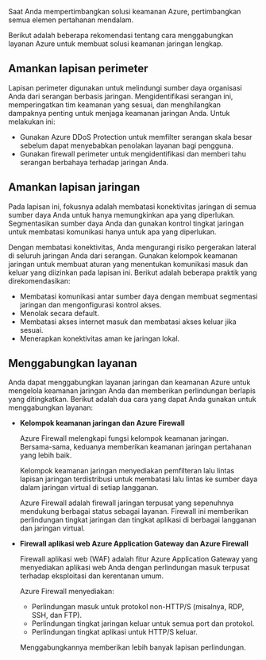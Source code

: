 Saat Anda mempertimbangkan solusi keamanan Azure, pertimbangkan semua elemen pertahanan mendalam.

Berikut adalah beberapa rekomendasi tentang cara menggabungkan layanan Azure untuk membuat solusi keamanan jaringan lengkap.

## <a name="secure-the-perimeter-layer"></a>Amankan lapisan perimeter

Lapisan perimeter digunakan untuk melindungi sumber daya organisasi Anda dari serangan berbasis jaringan. Mengidentifikasi serangan ini, memperingatkan tim keamanan yang sesuai, dan menghilangkan dampaknya penting untuk menjaga keamanan jaringan Anda. Untuk melakukan ini:

+ Gunakan Azure DDoS Protection untuk memfilter serangan skala besar sebelum dapat menyebabkan penolakan layanan bagi pengguna.
+ Gunakan firewall perimeter untuk mengidentifikasi dan memberi tahu serangan berbahaya terhadap jaringan Anda.

## <a name="secure-the-network-layer"></a>Amankan lapisan jaringan

Pada lapisan ini, fokusnya adalah membatasi konektivitas jaringan di semua sumber daya Anda untuk hanya memungkinkan apa yang diperlukan. Segmentasikan sumber daya Anda dan gunakan kontrol tingkat jaringan untuk membatasi komunikasi hanya untuk apa yang diperlukan.

Dengan membatasi konektivitas, Anda mengurangi risiko pergerakan lateral di seluruh jaringan Anda dari serangan. Gunakan kelompok keamanan jaringan untuk membuat aturan yang menentukan komunikasi masuk dan keluar yang diizinkan pada lapisan ini. Berikut adalah beberapa praktik yang direkomendasikan:

+ Membatasi komunikasi antar sumber daya dengan membuat segmentasi jaringan dan mengonfigurasi kontrol akses.
+ Menolak secara default.
+ Membatasi akses internet masuk dan membatasi akses keluar jika sesuai.
+ Menerapkan konektivitas aman ke jaringan lokal.

## <a name="combine-services"></a>Menggabungkan layanan

Anda dapat menggabungkan layanan jaringan dan keamanan Azure untuk mengelola keamanan jaringan Anda dan memberikan perlindungan berlapis yang ditingkatkan. Berikut adalah dua cara yang dapat Anda gunakan untuk menggabungkan layanan:

+ **Kelompok keamanan jaringan dan Azure Firewall**

    Azure Firewall melengkapi fungsi kelompok keamanan jaringan. Bersama-sama, keduanya memberikan keamanan jaringan pertahanan yang lebih baik.

    Kelompok keamanan jaringan menyediakan pemfilteran lalu lintas lapisan jaringan terdistribusi untuk membatasi lalu lintas ke sumber daya dalam jaringan virtual di setiap langganan.

    Azure Firewall adalah firewall jaringan terpusat yang sepenuhnya mendukung berbagai status sebagai layanan. Firewall ini memberikan perlindungan tingkat jaringan dan tingkat aplikasi di berbagai langganan dan jaringan virtual.

+ **Firewall aplikasi web Azure Application Gateway dan Azure Firewall**

    Firewall aplikasi web (WAF) adalah fitur Azure Application Gateway yang menyediakan aplikasi web Anda dengan perlindungan masuk terpusat terhadap eksploitasi dan kerentanan umum.

    Azure Firewall menyediakan:
    
    - Perlindungan masuk untuk protokol non-HTTP/S (misalnya, RDP, SSH, dan FTP).
    - Perlindungan tingkat jaringan keluar untuk semua port dan protokol.
    - Perlindungan tingkat aplikasi untuk HTTP/S keluar. 
    
    Menggabungkannya memberikan lebih banyak lapisan perlindungan.
